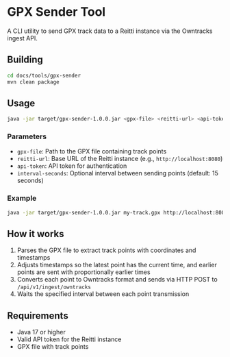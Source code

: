 # GPX Sender Tool

A CLI utility to send GPX track data to a Reitti instance via the Owntracks ingest API.

## Building

```bash
cd docs/tools/gpx-sender
mvn clean package
```

## Usage

```bash
java -jar target/gpx-sender-1.0.0.jar <gpx-file> <reitti-url> <api-token> [interval-seconds]
```

### Parameters

- `gpx-file`: Path to the GPX file containing track points
- `reitti-url`: Base URL of the Reitti instance (e.g., `http://localhost:8080`)
- `api-token`: API token for authentication
- `interval-seconds`: Optional interval between sending points (default: 15 seconds)

### Example

```bash
java -jar target/gpx-sender-1.0.0.jar my-track.gpx http://localhost:8080 your-api-token 10
```

## How it works

1. Parses the GPX file to extract track points with coordinates and timestamps
2. Adjusts timestamps so the latest point has the current time, and earlier points are sent with proportionally earlier times
3. Converts each point to Owntracks format and sends via HTTP POST to `/api/v1/ingest/owntracks`
4. Waits the specified interval between each point transmission

## Requirements

- Java 17 or higher
- Valid API token for the Reitti instance
- GPX file with track points
